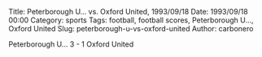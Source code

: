 Title: Peterborough U… vs. Oxford United, 1993/09/18
Date: 1993/09/18 00:00
Category: sports
Tags: football, football scores, Peterborough U…, Oxford United
Slug: peterborough-u-vs-oxford-united
Author: carbonero


Peterborough U… 3 - 1 Oxford United
